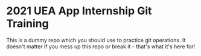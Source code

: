 # 2021 UEA App Internship Git Training

This is a dummy repo which you should use to practice git operations. It doesn't matter if you mess up this repo or break it - that's what it's here for!

